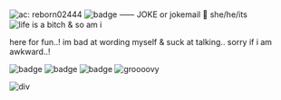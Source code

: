 ![ac: reborn02444](https://file.garden/aKEe1WsXeEL-vAnJ/spamvil%20picmix)
![badge](https://img.shields.io/badge/plush-%E2%99%A1-lightpink?style=plastic&labelColor=lightblue) ⸺ JOKE or jokemail 🩷 she/he/its ![life is a bitch & so am i](https://64.media.tumblr.com/8dfc7ea1189c42c7e12289af3155faeb/2a25a5e1abd64440-6b/s250x400/fcdcb3167863c1238654d004c09b35bc8c32eea9.gifv)

here for fun..! im bad at wording myself & suck at talking.. sorry if i am awkward..!

![badge](https://img.shields.io/badge/%E2%99%A1-I%20Love%20TV!-%23E21649?style=social&labelColor=pink) ![badge](https://img.shields.io/badge/CHAOS%20CHAOS-%E2%99%A4%E2%99%A1%E2%99%A7%E2%99%A2-%238D71CC?style=plastic&labelColor=green) ![badge](https://img.shields.io/badge/%E2%9C%86-MAILMAN-lightyellow?style=plastic&labelColor=pink) ![groooovy](https://64.media.tumblr.com/5e9f812f8b684cf4f26d95024a295c4b/354714609073620a-5a/s250x400/7a3bb261b0d21df134e69d07ec1667394d66a24b.gifv)

![div](https://64.media.tumblr.com/a1349938ebb7a690cfab1c8ee7bc5ee2/015d5288ce8e3e9f-f9/s400x600/a4bfb9037a4ef67bf64510e1d90dbe33cea57245.webp)
